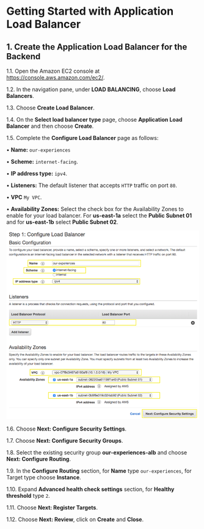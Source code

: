# Getting Started with Application Load Balancer

## 1. Create the Application Load Balancer for the Backend

1.1\. Open the Amazon EC2 console at https://console.aws.amazon.com/ec2/.

1.2\. In the navigation pane, under **LOAD BALANCING**, choose **Load Balancers**.

1.3\. Choose **Create Load Balancer**.

1.4\. On the **Select load balancer type** page, choose **Application Load Balancer** and then choose **Create**.

1.5\. Complete the **Configure Load Balancer** page as follows:

•	**Name:** `our-experiences`

•	**Scheme:** `internet-facing`.

•	**IP address type:** `ipv4`.

•	**Listeners:** The default listener that accepts `HTTP` traffic on port `80`.

•	**VPC** `My VPC`.

•	**Availability Zones:** Select the check box for the Availability Zones to enable for your load balancer. For **us-east-1a** select the **Public Subnet 01** and for **us-east-1b** select **Public Subnet 02**.

![Configure Load Balancer](../images/alb.png)

1.6\. Choose **Next: Configure Security Settings**.

1.7\. Choose **Next: Configure Security Groups**.

1.8\. Select the existing security group **our-experiences-alb** and choose **Next: Configure Routing**.

1.9\. In the **Configure Routing** section, for **Name** type `our-experiences`, for Target type choose **Instance**.

1.10\. Expand **Advanced health check settings** section, for **Healthy threshold** type `2`.

1.11\. Choose **Next: Register Targets**.

1.12\. Choose **Next: Review**, click on **Create** and **Close**.